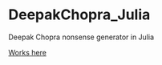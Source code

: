 # DeepakChopra_Julia
Deepak Chopra nonsense generator in Julia

[Works here](https://www.tutorialspoint.com/execute_julia_online.php)
